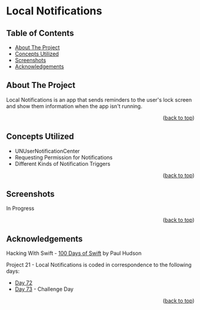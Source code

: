 # Local Notifications


<!-- Table of Contents -->
## Table of Contents
* [About The Project](#about-the-project)
* [Concepts Utilized](#concepts-utilized)
* [Screenshots](#screenshots)
* [Acknowledgements](#acknowledgements)


<!-- ABOUT THE PROJECT -->
## About The Project

Local Notifications is an app that sends reminders to the user's lock screen and show them information when the app isn't running.

<p align="right">(<a href="#top">back to top</a>)</p>


<!-- CONCEPTS UTILIZED -->
## Concepts Utilized
* UNUserNotificationCenter
* Requesting Permission for Notifications
* Different Kinds of Notification Triggers

<p align="right">(<a href="#top">back to top</a>)</p>


<!-- SCREENSHOTS -->
## Screenshots
In Progress

<p align="right">(<a href="#top">back to top</a>)</p>


<!-- ACKNOWLEDGEMENTS -->
## Acknowledgements
Hacking With Swift - [100 Days of Swift] by Paul Hudson

Project 21 - Local Notifications is coded in correspondence to the following days:
* [Day 72]
* [Day 73] - Challenge Day

<p align="right">(<a href="#top">back to top</a>)</p>



<!-- MARKDOWN LINKS & IMAGES -->
<!-- https://www.markdownguide.org/basic-syntax/#reference-style-links -->
[100 Days of Swift]: https://www.hackingwithswift.com/100 (100 Days of Swift)
[Day 72]: https://www.hackingwithswift.com/100/72
[Day 73]: https://www.hackingwithswift.com/100/73
